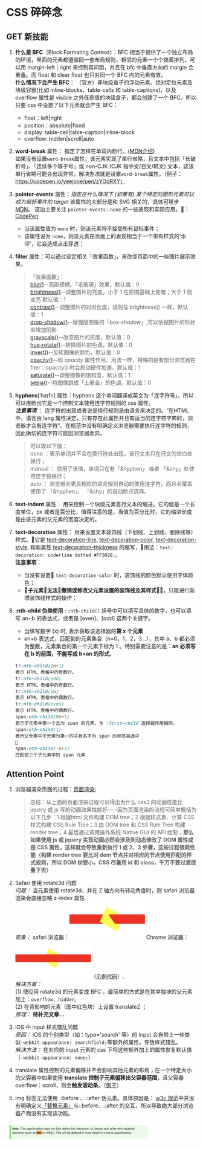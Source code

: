 # CSS 碎碎念
## GET 新技能
1. **什么是 BFC**（Block Formating Context）：BFC 相当于提供了一个独立布局的环境，里面的元素都遵循同一套布局规则，相邻的元素一个个挨着排列，可以用 margin-left | right 来控制其间距，并且在 bfc 中垂直方向的 margin 会重叠。而 float 和 clear float 也只对同一个 BFC 内的元素有效。  
   **什么情况下会产生 BFC**： （官方）非块级盒子的浮动元素、绝对定位元素及块级容器(比如 inline-blocks、table-cells 和 table-captions)，以及 overflow 属性是 visible 之外任意值的块级盒子，都会创建了一个 BFC。所以只要 css 中设置了以下元素就会产生 BFC：  
	+ float：left|right
	+ position：absolute|fixed
	+ display: table-cell|table-caption|inline-block
	+ overflow: hidden|scroll|auto  
2. **word-break** 属性： 指定了怎样在单词内断行。([MDN介绍](https://developer.mozilla.org/zh-CN/docs/Web/CSS/word-break))  
如果没有设置`word-break`属性，该元素实现了单行省略，且文本中包括「长破折号」、「连续多个等于号」或 non-CJK (CJK 指中文/日文/韩文) 文本，这该单行省略可能会出现异常，解决办法就是设置`word-break`属性。（例子：https://codepen.io/yeejone/pen/zYOdRXY）  
3. **pointer-events** 属性：*指定在什么情况下 (如果有) 某个特定的图形元素可以成为鼠标事件的 target* 
该属性的大部分是和 SVG 相关的，具体可移步 [MDN](https://developer.mozilla.org/zh-CN/docs/Web/CSS/pointer-events)。 这边主要关注 `pointer-events：none` 的一些表现和实际应用。🌰：[CodePen](https://codepen.io/yeejone/pen/gOYEMab)  
	+ 当该属性值为 `none` 时，则该元素将不接受所有鼠标事件；
	+ 该属性设为 `none`，则该元素在页面上的表现相当于一个带有样式的'水印'，它会造成点击穿透；  

4. **filter** 属性：可以通过设定相关「效果函数」，来改变页面中的一些图片展示效果。  
	> 「效果函数」：   
	[blur()](https://developer.mozilla.org/en-US/docs/Web/CSS/filter-function/blur)--高斯模糊、「毛玻璃」效果，默认值：0  
	[brightness()](https://developer.mozilla.org/en-US/docs/Web/CSS/filter-function/brightness)--调整图片的亮度，小于 1 在原图基础上变暗；大于 1 则变亮 默认值：1  
	[contrast()](https://developer.mozilla.org/en-US/docs/Web/CSS/filter-function/contrast)--调整图片的对对比度，规则与 brightness() 一样，默认值：1  
	[drop-shadow()](https://developer.mozilla.org/en-US/docs/Web/CSS/filter-function/drop-shadow)--增强版图像的「*box-shadow*」,可以依据图片的形状来增加阴影  
	[grayscale()](https://developer.mozilla.org/en-US/docs/Web/CSS/filter-function/grayscale)--改变图片的灰度，默认值：0  
	[hue-rotate()](https://developer.mozilla.org/en-US/docs/Web/CSS/filter-function/hue-rotate)--转换图片的色调，默认值：0  
	[invert()](https://developer.mozilla.org/en-US/docs/Web/CSS/filter-function/invert)--反转图像的颜色，默认值：0  
	[opacity()](https://developer.mozilla.org/en-US/docs/Web/CSS/filter-function/opacity)--和 *opacity* 属性作用、用法一样，特殊的是有部分浏览器在 fiter：opacity() 时会启动硬件加速，默认值：1  
	[saturate()](https://developer.mozilla.org/en-US/docs/Web/CSS/filter-function/saturate)--调整图像的饱和度，默认值：1  
	[sepia()](https://developer.mozilla.org/en-US/docs/Web/CSS/filter-function/sepia)--将图像跳成「土豪金」的色调，默认值：0   
5. **hyphens**[ˈhaɪfn] 属性：hyphens 这个单词翻译成英文为「连字符号」，所以可以推断出它是一个控制文本使用连字符规则的 css 属性。  
***注意事项*** ： 连字符的出现或者说是换行规则是由语言来决定的。“在HTML中，语言由 lang 属性决定，只有存在此属性并且有适当的连字符字典时，浏览器才会有连字符”。在规范中没有明确定义浏览器需要执行连字符的规则，因此确切的连字符可能因浏览器而异。
	> 可以取以下值：  
	none ：表示单词并不会在换行符处出现，该行文本只在行文的空白处换行；  
	manual ： 使用了该值，单词只在有「&hyphen」 或者 「&shy」处使用连字符换行；  
	auto ： 浏览器会更具相应的语言规则自动的使用连字符，而且会覆盖使用了 「&hyphen」、 「&shy」的自动断点选择。  
6. **text-indent** 属性： 用来控制一个块级元素首行文本的缩进。它的值是一个长度单位，px 或者是百分比，值得注意的是，当值为百分比时，它的缩进长度是由该元素的父元素的宽度决定的。 
7. **text-decoration** 属性： 用来设置文本装饰线（下划线、上划线、删除线等）样式。它是 [text-decoration-line](https://developer.mozilla.org/zh-CN/docs/Web/CSS/text-decoration-line), [text-decoration-color](https://developer.mozilla.org/zh-CN/docs/Web/CSS/text-decoration), [text-decoration-style](https://developer.mozilla.org/zh-CN/docs/Web/CSS/text-decoration-style), 和新属性 [text-decoration-thickness](https://developer.mozilla.org/zh-CN/docs/Web/CSS/%E6%96%87%E6%9C%AC%E8%A3%85%E9%A5%B0%E7%BA%BF%E5%8E%9A%E5%BA%A6(%E7%B2%97%E7%BB%86)) 的缩写，用法：`text-decoration: underline dotted #FF3028;`。  
**注意事项**：  
	+ 当没有设置 `text-decoration-color` 时，装饰线的颜色默认使用字体颜色；  
	+ **子元素无法撤销或修改父元素设置的装饰线及其样式**，只能进行新增装饰线样式的操作；  
10. **:nth-child 伪类使用** : `:nth-child()` 括号中可以填写具体的数字，也可以填写 an+b 的表达式，或者是 [even]、[odd] 这两个关键字。  
	+ 当填写数字 (x) 时, 表示获取该选择器的**第 x 个元素**
	+ an+b 表达式，匹配到的元素集合（n=0，1，2，3...），其中 a、b 都必须为整数，元素集合的第一个元素下标为 1 。特别需要注意的是：**an 必须写在 b 的前面，不能写成 b+an 的形式**。
	```css 
	tr:nth-child(2n+1)
	表示 HTML 表格中的奇数行。
	tr:nth-child(odd)
	表示 HTML 表格中的奇数行。
	tr:nth-child(2n)
	表示 HTML 表格中的偶数行。
	tr:nth-child(even)
	表示 HTML 表格中的偶数行。
	span:nth-child(0n+1)
	表示子元素中第一个且为 span 的元素，与 :first-child 选择器作用相同。
	span:nth-child(1)
	表示父元素中子元素为第一的并且名字为 span 的标签被选中
	🌟
	span:nth-child(-n+3)
	匹配前三个子元素中的 span 元素
	```
	
## Attention Point
1. 浏览器渲染页面的过程：[页面渲染](https://coolshell.cn/articles/9666.html);
   
   > 总结：从上面的页面渲染过程可以得出为什么 css3 的动画性能比 jquery 或 js 写的动画效果性能好----因为页面渲染的流程可简单概括为以下几步：1.根据html 文件构建 DOM tree；2.根据样式表、计算 CSS 样式构建 CSS Rule Tree；3.由 DOM tree 和 CSS Rule Tree 构建 render tree；4.最后通过调用操作系统 Native GUI 的 API 绘制；**那么如果使用 js 或 jquery 实现动画必然会涉及到动态修改了 DOM 属性或是 CSS 属性，这样就会导致重新执行 1 或 2、3 步骤，这些过程很耗性能（构建 render tree 要比对 dom 节点并对相应的节点使用匹配的样式规则，所以 DOM 树要小，CSS 尽量用 id 和 class，千万不要过渡层叠下去）**   
2. Safari 使用 rotate3d 问题  
*问题：*  当元素使用 rotate3d，并在 Z 轴方向有转动角度时，则 safari 浏览器渲染会直接忽略 z-index 属性.   
*现象：*  safari 浏览器：<img src="./imgs/rotate3d-safari.jpg" width = "200" height = "100" alt="safari 浏览器" />   Chrome 浏览器：<img src="./imgs/rotate3d-chrome.jpg" width = "200" height = "100" alt="Chrome 浏览器" />（[示例代码](https://github.com/YeeJone/Fill-the-pit-do-again-/blob/master/rotate3d-safari.html)）.   
*解决方案：*   
(1) 使应用 rotate3d 的元素变成 BFC ，最简单的方式是在其单独块的父元素加上：`overflow: hidden`;  
(2) 在背影响的元素（图中红色块）上设置 translateZ ；  
*原理：*  **待补充文章...**  
3. iOS 中 input 样式错乱问题  
*原因：*  iOS 的个别类型（如：type='search' 等）的 input 会自带上一些类似` -webkit-appearance: searchfield; `等额外的属性，导致样式错乱。  
*解决方法：* 在对应的 input 元素的 css 下将这些额外加上的属性恢复默认值（` -webkit-appearance: none; `）  
4. translate 属性控制的元素偏移并不会影响其他元素的布局；在一个特定大小的父容器中如果使用 **translate 控制子元素偏移出父容器范围**，且父容器 overflow：scroll，则会**触发滚动条**。（[例子](https://codepen.io/yeejone/pen/NWKmOwm)）  

5. img 标签无法使用 ::before 、::after 伪元素。具体原因是： [w3c 规范](https://www.w3.org/TR/CSS22/conform.html#doctree)中并没有明确定义[「替换元素」](https://www.w3.org/TR/CSS22/conform.html#doctree)与::before、::after 的交互，所以导致绝大部分浏览器产商没有实现该功能。  
<img src="./imgs/img-before.jpg" width = "400" alt="w3c Note" /> 
